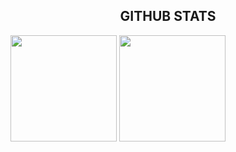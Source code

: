

<h2 align="center">GITHUB STATS</h2>

  <p><img src="https://github-readme-stats.vercel.app/api?username=smarietorres&count_private=true&show_icons=true" height="170px">
  <img src="https://github-readme-stats.vercel.app/api/top-langs/?username=smarietorres&layout=compact" height="170px"></p>
